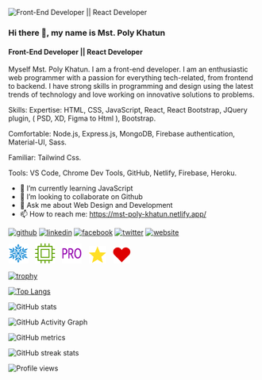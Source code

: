 ![Front-End Developer || React Developer](https://media-exp1.licdn.com/dms/image/C4E16AQFVMm8k3IS62w/profile-displaybackgroundimage-shrink_200_800/0/1638359372459?e=1645660800&v=beta&t=jzecdAI5qb0640EzcQn5n1RkNQPC_iEWiE0PrfpBcq0)

### Hi there 👋, my name is Mst. Poly Khatun
#### Front-End Developer || React Developer


Myself Mst. Poly Khatun. I am a front-end developer. I am an enthusiastic web programmer with a passion for everything tech-related, from frontend to backend. I have strong skills in programming and design using the latest trends of technology and love working on innovative solutions to problems.

Skills:  Expertise: HTML, CSS, JavaScript, React, React Bootstrap, JQuery plugin, ( PSD, XD, Figma to Html ), Bootstrap. 

Comfortable: Node.js, Express.js, MongoDB, Firebase authentication, Material-UI, Sass.  

Familiar: Tailwind Css.  

Tools: VS Code, Chrome Dev Tools, GitHub, Netlify, Firebase, Heroku.

- 🌱 I’m currently learning JavaScript 
- 👯 I’m looking to collaborate on Github 
- 💬 Ask me about Web Design and Development 
- 📫 How to reach me: https://mst-poly-khatun.netlify.app/ 


[<img src='https://cdn.jsdelivr.net/npm/simple-icons@3.0.1/icons/github.svg' alt='github' height='40'>](https://github.com/mariyapoly)  [<img src='https://cdn.jsdelivr.net/npm/simple-icons@3.0.1/icons/linkedin.svg' alt='linkedin' height='40'>](https://www.linkedin.com/in/https://www.linkedin.com/in/mst-poly-khatun//)  [<img src='https://cdn.jsdelivr.net/npm/simple-icons@3.0.1/icons/facebook.svg' alt='facebook' height='40'>](https://www.facebook.com/https://www.facebook.com/mariyasultana.poly)  [<img src='https://cdn.jsdelivr.net/npm/simple-icons@3.0.1/icons/twitter.svg' alt='twitter' height='40'>](https://twitter.com/https://twitter.com/PolyKhatun21)  [<img src='https://cdn.jsdelivr.net/npm/simple-icons@3.0.1/icons/icloud.svg' alt='website' height='40'>](https://mst-poly-khatun.netlify.app/)  

<a href='https://archiveprogram.github.com/'><img src='https://raw.githubusercontent.com/acervenky/animated-github-badges/master/assets/acbadge.gif' width='40' height='40'></a> <a href='https://docs.github.com/en/developers'><img src='https://raw.githubusercontent.com/acervenky/animated-github-badges/master/assets/devbadge.gif' width='40' height='40'></a> <a href='https://github.com/pricing'><img src='https://raw.githubusercontent.com/acervenky/animated-github-badges/master/assets/pro.gif' width='40' height='40'></a> <a href='https://stars.github.com/'><img src='https://raw.githubusercontent.com/acervenky/animated-github-badges/master/assets/starbadge.gif' width='35' height='35'></a> <a href='https://docs.github.com/en/github/supporting-the-open-source-community-with-github-sponsors'><img src='https://raw.githubusercontent.com/acervenky/animated-github-badges/master/assets/sponsorbadge.gif' width='35' height='35'></a> 

[![trophy](https://github-profile-trophy.vercel.app/?username=mariyapoly)](https://github.com/ryo-ma/github-profile-trophy)

[![Top Langs](https://github-readme-stats.vercel.app/api/top-langs/?username=mariyapoly)](https://github.com/anuraghazra/github-readme-stats)

![GitHub stats](https://github-readme-stats.vercel.app/api?username=mariyapoly&show_icons=true&count_private=true)  

![GitHub Activity Graph](https://activity-graph.herokuapp.com/graph?username=mariyapoly)  

![GitHub metrics](https://metrics.lecoq.io/mariyapoly)  

![GitHub streak stats](https://github-readme-streak-stats.herokuapp.com/?user=mariyapoly)  

![Profile views](https://gpvc.arturio.dev/mariyapoly)  

